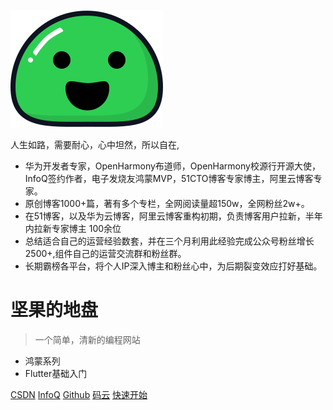





![logo](.\image\icon.svg)

人生如路，需要耐心，心中坦然，所以自在,

- 华为开发者专家，OpenHarmony布道师，OpenHarmony校源行开源大使，InfoQ签约作者，电子发烧友鸿蒙MVP，51CTO博客专家博主，阿里云博客专家。
- 原创博客1000+篇，著有多个专栏，全网阅读量超150w，全网粉丝2w+。
- 在51博客，以及华为云博客，阿里云博客重构初期，负责博客用户拉新，半年内拉新专家博主 100余位
- 总结适合自己的运营经验数套，并在三个月利用此经验完成公众号粉丝增长2500+,组件自己的运营交流群和粉丝群。
- 长期霸榜各平台，将个人IP深入博主和粉丝心中，为后期裂变效应打好基础。



# 坚果的地盘

> 一个简单，清新的编程网站
>

- 鸿蒙系列
- Flutter基础入门

[CSDN](https://blog.csdn.net/qq_39132095)  [InfoQ](https://www.infoq.cn/u/jianguo/publish) [Github](https://github.com/ITmxs)  [码云](https://gitee.com/itmxs) [快速开始](README.md)

